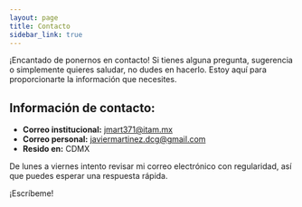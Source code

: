 ```yaml
---
layout: page
title: Contacto
sidebar_link: true
---
```


¡Encantado de ponernos en contacto! Si tienes alguna pregunta, sugerencia o simplemente quieres saludar, no dudes en hacerlo. Estoy aquí para proporcionarte la información que necesites.

## Información de contacto:

* **Correo institucional:** jmart371@itam.mx
* **Correo personal:** javiermartinez.dcg@gmail.com
* **Resido en:** CDMX

De lunes a viernes intento revisar mi correo electrónico con regularidad, así que puedes esperar una respuesta rápida.

¡Escríbeme!